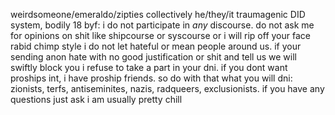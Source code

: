 weirdsomeone/emeraldo/zipties
collectively he/they/it
traumagenic DID system, bodily 18
byf:
i do not participate in *any* discourse. do not ask me for opinions on shit like shipcourse or syscourse or i will rip off your face rabid chimp style
i do not let hateful or mean people around us. if your sending anon hate with no good justification or shit and tell us we will swiftly block you
i refuse to take a part in your dni. if you dont want proships int, i have proship friends. so do with that what you will
dni:
zionists, terfs, antiseminites, nazis, radqueers, exclusionists. if you have any questions just ask i am usually pretty chill
